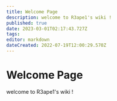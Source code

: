 ```yaml
---
title: Welcome Page
description: welcome to R3ape1's wiki !
published: true
date: 2023-03-01T02:17:43.727Z
tags: 
editor: markdown
dateCreated: 2022-07-19T12:00:29.570Z
---
```


# Welcome Page
welcome to R3ape1's wiki !
